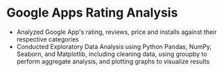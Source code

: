 # Google Apps Rating Analysis
- Analyzed Google App's rating, reviews, price and installs against their respective categories
- Conducted Exploratory Data Analysis using Python Pandas, NumPy, Seaborn, and Matplotlib, including cleaning data, using groupby to perform aggregate analysis, and plotting graphs to visualize results
